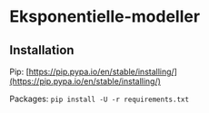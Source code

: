 # Eksponentielle-modeller

## Installation
Pip: [https://pip.pypa.io/en/stable/installing/](https://pip.pypa.io/en/stable/installing/)

Packages: ```pip install -U -r requirements.txt```